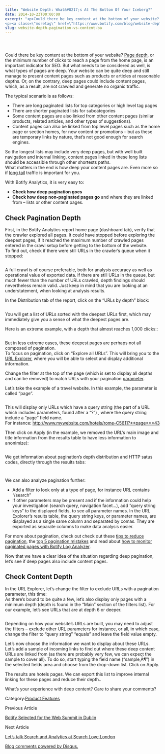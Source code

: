```yaml
---
title: "Website Depth: What&#8217;s At The Bottom Of Your Iceberg?"
date: 2014-10-23T00:00:00
excerpt: "<p>Could there be key content at the bottom of your website? Page depth, or the minimum number of clicks to reach a page from the home page, is an important indicator for SEO. But what needs to be considered as well, is what types of pages are deep. Your website can be quite deep and&hellip; </p>
<p><a class=\"moretag\" href=\"https://www.botify.com/blog/website-depth-pagination-vs-content-ba\">Read the full article</a></p>"
slug: website-depth-pagination-vs-content-ba
---
```


<header class="text-center"></header>
<p>Could there be key content at the bottom of your website? <a href="https://www.botify.com/blog/top-5-causes-depth">Page depth</a>, or the minimum number of clicks to reach a page from the home page, is an important indicator for SEO. But what needs to be considered as well, is what types of pages are deep. Your website can be quite deep and still manage to present content pages such as products or articles at reasonable depths. Or, on the contrary, deep pages could include content pages, which, as a result, are not crawled and generate no organic traffic.</p>
<p>The typical scenario is as follows:</p>
<ul>
<li>There are long paginated lists for top categories or high level tag pages</li>
<li>There are shorter paginated lists for subcategories</li>
<li>Some content pages are also linked from other content pages (similar products, related articles, and other types of suggestions).</li>
<li>Content pages can also be linked from top level pages such as the home page or section homes, for new content or promotions &#8211; but as these are temporary links by nature, that&#8217;s not good enough for search engines.</li>
</ul>
<p>So the longest lists may include very deep pages, but with well built navigation and internal linking, content pages linked in these long lists should be accessible through other shortests paths.<br />
What matters in the end is how deep your content pages are. Even more so if <a href="https://www.botify.com/learn/guides/keywords-head-terms-vs-long-tail" data-internallinksmanager029f6b8e52c="9" title="long tail keywords" target="_blank" rel="noopener">long tail</a> traffic is important for you.</p>
<p>With Botify Analytics, it is very easy to:</p>
<ul>
<li><strong>Check how deep pagination goes</strong></li>
<li><strong>Check how deep non-paginated pages go</strong> and where they are linked from &#8211; lists or other content pages.</li>
</ul>
<h2 id="check-pagination-depth">Check Pagination Depth</h2>
<p>First, in the Botify Analytics report home page (dashboard tab), verify that the crawler explored all pages. It could have stopped before exploring the deepest pages, if it reached the maximum number of crawled pages entered in the crawl setup before getting to the bottom of the website.<br />
To find out, check if there were still URLs in the crawler&#8217;s queue when it stopped:</p>
<p><img decoding="async" src="https://gm01botify.wpengine.com/wp-content/uploads/2020/01/20141023_024540_Pag-zero-in-queue.png" alt="" /></p>
<p>A full crawl is of course preferable, both for analysis accuracy as well as operational value of exported data. If there are still URLs in the queue, but much fewer than the number of URLs crawled, depth findings should nevertheless remain valid. Just keep in mind that you are looking at an understatement, when looking at analysis results.</p>
<p>In the Distribution tab of the report, click on the &#8220;URLs by depth&#8221; block:</p>
<p><img decoding="async" src="https://gm01botify.wpengine.com/wp-content/uploads/2020/01/20141023_023424_Pag-urls-by-depth-block.png" alt="" /></p>
<p>You will get a list of URLs sorted with the deepest URLs first, which may immediately give you a sense of what the deepest pages are.</p>
<p>Here is an extreme example, with a depth that almost reaches 1,000 clicks::</p>
<p><img decoding="async" src="https://gm01botify.wpengine.com/wp-content/uploads/2020/01/20141023_023751_Pag-depth-list-996.png" alt="" /></p>
<p>But in less extreme cases, these deepest pages are perhaps not all composed of pagination.<br />
To focus on pagination, click on &#8220;Explore all URLs&#8221;. This will bring you to the <a href="https://support.botify.com/hc/en-us/articles/360013280340">URL Explorer</a>, where you will be able to select and display additional information.</p>
<p>Change the filter at the top of the page (which is set to display all depths and can be removed) to match URLs with your pagination <a href="https://www.botify.com/learn/basics/what-are-url-parameters" data-internallinksmanager029f6b8e52c="4" title="url parameters" target="_blank" rel="noopener">parameter</a>.</p>
<p>Let&#8217;s take the example of a travel website. In this example, the parameter is called &#8220;page&#8221;.</p>
<p><img decoding="async" src="https://gm01botify.wpengine.com/wp-content/uploads/2020/01/20141023_084709_Pag-querystringkeys-contains-page.png" alt="" /></p>
<p>This will display only URLs which have a query string (the part of a URL which includes parameters, found after a &#8220;?&#8221;) , where the query string include a &#8220;page&#8221; field name.<br />
For instance: <a href="http://www.mywebsite.com/hotels/rome-C5611?**page**=43">http://www.mywebsite.com/hotels/rome-C5611?**page**=43</a></p>
<p>Then click on Apply (in the example, we removed the URL&#8217;s main image and title information from the results table to have less information to anonimize):</p>
<p><img decoding="async" src="https://gm01botify.wpengine.com/wp-content/uploads/2020/01/20141023_062629_Pag-URLE-list.png" alt="" /></p>
<p>We get information about pagination&#8217;s depth distribution and HTTP satus codes, directly through the results tabs:</p>
<p><img decoding="async" src="https://gm01botify.wpengine.com/wp-content/uploads/2020/01/20141023_023156_Pag-URLE-depth.png" alt="" /></p>
<p><img decoding="async" src="https://gm01botify.wpengine.com/wp-content/uploads/2020/01/20141023_065535_Pag-URLE-HTTP.png" alt="" /></p>
<p>We can also analyze pagination further:</p>
<ul>
<li>Add a filter to look only at a type of page, for instance URL contains &#8220;/search&#8221;</li>
<li>If other parameters may be present and if the information could help your investigation (search query, navigation facet&#8230;), add &#8220;query string keys&#8221; to the displayed fields, to see all parameter names. In the URL Explorer&#8217;s results table, the query string keys, or parameter names, are displayed as a single same column and separated by comas. They are exported as separate columns to make data analysis easier.</li>
</ul>
<p>For more about pagination, check out check out these <a href="https://www.botify.com/blog/top-5-causes-depth">tips to reduce pagination</a>, the <a href="https://www.botify.com/blog/top-5-pagination-mistakes">top 5 pagination mistakes</a> and read about <a href="https://www.botify.com/blog/tame-pagination">how to monitor paginated pages with Botify Log Analyzer</a>.</p>
<p>Now that we have a clear idea of the situation regarding deep pagination, let&#8217;s see if deep pages also include content pages.</p>
<h2 id="check-content-depth">Check Content Depth</h2>
<p>In the URL Explorer, let&#8217;s change the filter to exclude URLs with a pagination parameter, this time:<br />
As there&#8217;s bound to be quite a few, let&#8217;s also display only pages with a minimum depth (depth is found in the &#8220;Main&#8221; section of the filters list). For our example, let&#8217;s see URLs that are at depth 6 or deeper.</p>
<p><img decoding="async" src="https://gm01botify.wpengine.com/wp-content/uploads/2020/01/20141023_064053_Pag-querystringkeys-does-not-contain-page.png" alt="" /></p>
<p>Depending on how your website&#8217;s URLs are built, you may need to adjust the filters &#8211; exclude other URL parameters for instance, or all, in which case, change the filter to &#8220;query string&#8221; &#8220;equals&#8221; and leave the field value empty.</p>
<p>Let&#8217;s now choose the information we want to display about these URLs. Let&#8217;s add a sample of incoming links to find out where these deep content URLs are linked from (as there are probably very few, we can expect the sample to cover all). To do so, start typing the field name (&#8220;sample‚Ä¶&#8221;) in the selected fields area and choose from the drop-down list. Click on Apply.</p>
<p>The results are hotels pages. We can export this list to improve internal linking for these pages and reduce their depth..</p>
<p>What&#8217;s your experience with deep content? Care to share your comments?</p>
<div class="tags leading-big border-t border-b border-brand-quaternary-lighter mt-4"><span class="mr-1 font-roboto font-regular normal text-base leading-none">Category:</span><a class="uppercase text-typography-accent-1" href="/platform">Product Features</a></div>
<footer class="flex justify-center my-5 mx-5">
<div class="mr-1 w-1/2 text-right">
<p><span class="font-internacional font-regular normal text-base leading-none text-typography-primary">Previous Article</span></p>
<p><a class="inline-block mt-2" href="/blog/botify-selected-web-summit-dublin"><span class="font-roboto font-regular normal text-base leading-none text-typography-accent-4">Botify Selected for the Web Summit in Dublin</span></a></p>
</div>
<div class="ml-1 w-1/2">
<p><span class="font-internacional font-regular normal text-base leading-none text-typography-primary">Next Article</span></p>
<p><a class="inline-block mt-2" href="/blog/lets-talk-search-and-analytics-search-love-london"><span class="font-roboto font-regular normal text-base leading-none text-typography-accent-4">Let&#8217;s talk Search and Analytics at Search Love London</span></a></p>
</div>
</footer>
<div title="Website Depth: What's at the Bottom of Your Iceberg?">
<div id="disqus_thread_old"></div>
<p><a class="dsq-brlink" href="http://disqus.com">Blog comments powered by <span class="logo-disqus">Disqus</span>.</a></p>
</div>
